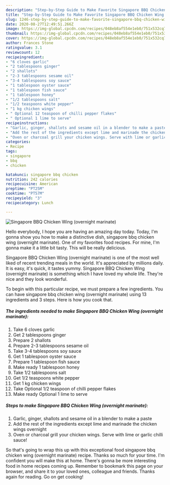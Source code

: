 ```yaml
---
description: "Step-by-Step Guide to Make Favorite Singapore BBQ Chicken Wing (overnight marinate)"
title: "Step-by-Step Guide to Make Favorite Singapore BBQ Chicken Wing (overnight marinate)"
slug: 1246-step-by-step-guide-to-make-favorite-singapore-bbq-chicken-wing-overnight-marinate
date: 2020-08-27T12:49:51.266Z
image: https://img-global.cpcdn.com/recipes/048eb8af554e1eb0/751x532cq70/singapore-bbq-chicken-wing-overnight-marinate-recipe-main-photo.jpg
thumbnail: https://img-global.cpcdn.com/recipes/048eb8af554e1eb0/751x532cq70/singapore-bbq-chicken-wing-overnight-marinate-recipe-main-photo.jpg
cover: https://img-global.cpcdn.com/recipes/048eb8af554e1eb0/751x532cq70/singapore-bbq-chicken-wing-overnight-marinate-recipe-main-photo.jpg
author: Frances Stone
ratingvalue: 3.1
reviewcount: 12
recipeingredient:
- "6 cloves garlic"
- "2 tablespoons ginger"
- "2 shallots"
- "2-3 tablespoons sesame oil"
- "3-4 tablespoons soy sauce"
- "1 tablespoon oyster sauce"
- "1 tablespoon fish sauce"
- "1 tablespoon honey"
- "1/2 tablespoons salt"
- "1/2 teaspoons white pepper"
- "1 kg chicken wings"
- " Optional 12 teaspoon of chilli pepper flakes"
- " Optional 1 lime to serve"
recipeinstructions:
- "Garlic, ginger, shallots and sesame oil in a blender to make a paste"
- "Add the rest of the ingredients except lime and marinade the chicken wings overnight"
- "Oven or charcoal grill your chicken wings. Serve with lime or garlic chilli sauce!"
categories:
- Recipe
tags:
- singapore
- bbq
- chicken

katakunci: singapore bbq chicken 
nutrition: 242 calories
recipecuisine: American
preptime: "PT25M"
cooktime: "PT57M"
recipeyield: "3"
recipecategory: Lunch

---
```



![Singapore BBQ Chicken Wing (overnight marinate)](https://img-global.cpcdn.com/recipes/048eb8af554e1eb0/751x532cq70/singapore-bbq-chicken-wing-overnight-marinate-recipe-main-photo.jpg)

Hello everybody, I hope you are having an amazing day today. Today, I'm gonna show you how to make a distinctive dish, singapore bbq chicken wing (overnight marinate). One of my favorites food recipes. For mine, I'm gonna make it a little bit tasty. This will be really delicious.

Singapore BBQ Chicken Wing (overnight marinate) is one of the most well liked of recent trending meals in the world. It's appreciated by millions daily. It is easy, it's quick, it tastes yummy. Singapore BBQ Chicken Wing (overnight marinate) is something which I have loved my whole life. They're nice and they look wonderful.




To begin with this particular recipe, we must prepare a few ingredients. You can have singapore bbq chicken wing (overnight marinate) using 13 ingredients and 3 steps. Here is how you cook that.

<!--inarticleads1-->

##### The ingredients needed to make Singapore BBQ Chicken Wing (overnight marinate):

1. Take 6 cloves garlic
1. Get 2 tablespoons ginger
1. Prepare 2 shallots
1. Prepare 2-3 tablespoons sesame oil
1. Take 3-4 tablespoons soy sauce
1. Get 1 tablespoon oyster sauce
1. Prepare 1 tablespoon fish sauce
1. Make ready 1 tablespoon honey
1. Take 1/2 tablespoons salt
1. Get 1/2 teaspoons white pepper
1. Get 1 kg chicken wings
1. Take  Optional 1/2 teaspoon of chilli pepper flakes
1. Make ready  Optional 1 lime to serve




<!--inarticleads2-->

##### Steps to make Singapore BBQ Chicken Wing (overnight marinate):

1. Garlic, ginger, shallots and sesame oil in a blender to make a paste
1. Add the rest of the ingredients except lime and marinade the chicken wings overnight
1. Oven or charcoal grill your chicken wings. Serve with lime or garlic chilli sauce!




So that's going to wrap this up with this exceptional food singapore bbq chicken wing (overnight marinate) recipe. Thanks so much for your time. I'm confident you will make this at home. There's gonna be more interesting food in home recipes coming up. Remember to bookmark this page on your browser, and share it to your loved ones, colleague and friends. Thanks again for reading. Go on get cooking!
